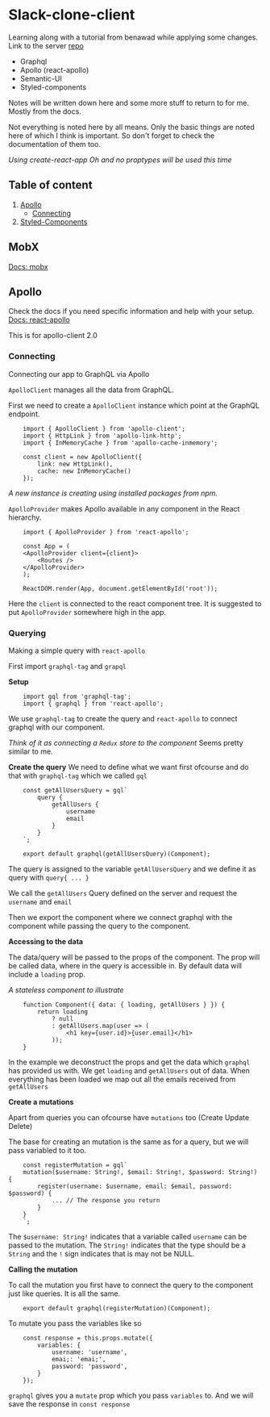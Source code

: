 # Slack-clone-client

Learning along with a tutorial from benawad while applying some changes.
Link to the server [repo](#server-url)

* Graphql
* Apollo (react-apollo)
* Semantic-UI
* Styled-components

Notes will be written down here and some more stuff to return to for me. Mostly from the docs.

Not everything is noted here by all means. Only the basic things are noted here of which I think is important. So don't forget to check the documentation of them too.

*Using create-react-app*
*Oh and no proptypes will be used this time*

## Table of content

1. [Apollo](#)
	- [Connecting](#)
2. [Styled-Components](#)
	<!-- - [](#) -->
	<!-- - [](#) -->
<!-- 1. [MobX](#) -->

## MobX
[Docs: mobx](#mobx)

## Apollo
Check the docs if you need specific information and help with your setup.
[Docs: react-apollo](#react-apollo)

This is for apollo-client 2.0
### Connecting
Connecting our app to GraphQL via Apollo

`ApolloClient` manages all the data from GraphQL.

First we need to create a `ApolloClient` instance which point at the GraphQL endpoint.

```
	import { ApolloClient } from 'apollo-client';
	import { HttpLink } from 'apollo-link-http';
	import { InMemoryCache } from 'apollo-cache-inmemory';
	
	const client = new ApolloClient({
		link: new HttpLink(),
		cache: new InMemoryCache()
	});
```

*A new instance is creating using installed packages from npm.*


`ApolloProvider` makes Apollo available in any component in the React hierarchy.

```
	import { ApolloProvider } from 'react-apollo';

	const App = (
	<ApolloProvider client={client}>
		<Routes />
	</ApolloProvider>
	);

	ReactDOM.render(App, document.getElementById('root'));
```

Here the `client` is connected to the react component tree. It is suggested to put `ApolloProvider` somewhere high in the app.


### Querying
Making a simple query with `react-apollo`

First import `graphql-tag` and `grapql`

**Setup**
```
	import gql from 'graphql-tag';
	import { graphql } from 'react-apollo';
```

We use `graphql-tag` to create the query and `react-apollo` to connect graphql with our component. 

*Think of it as connecting a `Redux` store to the component*
Seems pretty similar to me.

**Create the query**
We need to define what we want first ofcourse and do that with `graphql-tag` which we called `gql`

```
	const getAllUsersQuery = gql`
		query {
			getAllUsers {
				username
				email
			}
		}
	`;

	export default graphql(getAllUsersQuery)(Component);
```

The query is assigned to the variable `getAllUsersQuery` and we define it as query with `query{ ... }`

We call the `getAllUsers` Query defined on the server and request the `username` and `email`


Then we export the component where we connect graphql with the component while passing the query to the component.

**Accessing to the data**

The data/query will be passed to the props of the component. The prop will be called data, where in the query is accessible in. By default data will include a `loading` prop.

*A stateless component to illustrate*

```
	function Component({ data: { loading, getAllUsers } }) {
		return loading
			? null
			: getAllUsers.map(user => (
				<h1 key={user.id}>{user.email}</h1>
			));
	}
```

In the example we deconstruct the props and get the data which `graphql` has provided us with.
We get `loading` and `getAllUsers` out of data. When everything has been loaded we map out all the emails received from `getAllUsers`


**Create a mutations**

Apart from queries you can ofcourse have `mutations` too (Create Update Delete)

The base for creating an mutation is the same as for a query, but we will pass variabled to it too.

```
	const registerMutation = gql`
	mutation($username: String!, $email: String!, $password: String!) {
		register(username: $username, email: $email, password: $password) {
			... // The response you return
		}
	}
	`;
```

The `$username: String!` indicates that a variable called `username` can be passed to the mutation. The `String!` indicates that the type should be a `String` and the `!` sign indicates that is may not be NULL.

**Calling the mutation** 

To call the mutation you first have to connect the query to the component just like queries. It is all the same.

```
	export default graphql(registerMutation)(Component);
```

To mutate you pass the variables like so
```
	const response = this.props.mutate({
		variables: {
			username: 'username',
			emai;: 'emai;',
			password: 'password',
		}
	});
```

`graphql` gives you a `mutate` prop which you pass `variables` to. And we will save the response in `const response`


[server-url]: https://github.com/kyunwang/slack-clone-server

[mobx]: https://mobx.js.org/
[react-apollo]: https://www.apollographql.com/docs/react